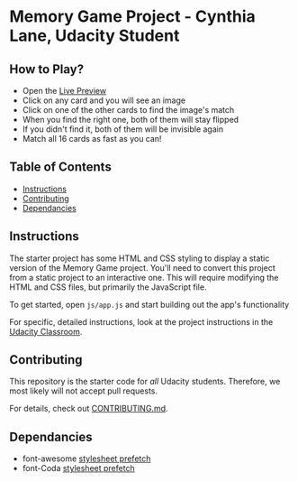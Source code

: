 # Memory Game Project - Cynthia Lane, Udacity Student

## How to Play?
- Open the [Live Preview](https://clane72.github.io/)
- Click on any card and you will see an image
- Click on one of the other cards to find the image's match
- When you find the right one, both of them will stay flipped
- If you didn't find it, both of them will be invisible again
- Match all 16 cards as fast as you can!

## Table of Contents

* [Instructions](#instructions)
* [Contributing](#contributing)
* [Dependancies](#dependancies)

## Instructions


The starter project has some HTML and CSS styling to display a static version of the Memory Game project. You'll need to convert this project from a static project to an interactive one. This will require modifying the HTML and CSS files, but primarily the JavaScript file.

To get started, open `js/app.js` and start building out the app's functionality

For specific, detailed instructions, look at the project instructions in the [Udacity Classroom](https://classroom.udacity.com/me).

## Contributing

This repository is the starter code for _all_ Udacity students. Therefore, we most likely will not accept pull requests.

For details, check out [CONTRIBUTING.md](CONTRIBUTING.md).


## Dependancies
- font-awesome [stylesheet prefetch](https://maxcdn.bootstrapcdn.com/font-awesome/4.6.1/css/font-awesome.min.css)
- font-Coda [stylesheet prefetch](https://fonts.googleapis.com/css?family=Coda)


